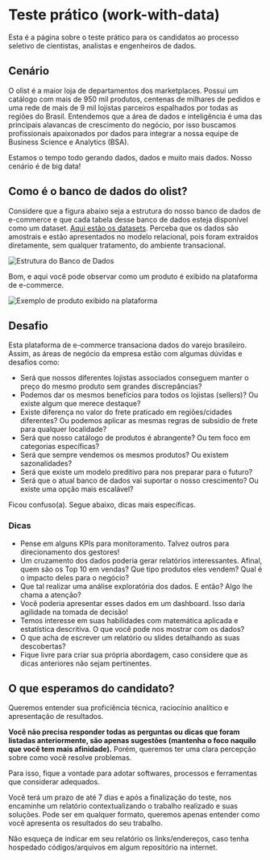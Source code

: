 # Teste prático (work-with-data)

Esta é a página sobre o teste prático para os candidatos ao processo seletivo de cientistas, analistas e engenheiros de dados.

## Cenário

O olist é a maior loja de departamentos dos marketplaces. Possui um catálogo com mais de 950 mil produtos, centenas de milhares de pedidos e uma rede de mais de 9 mil lojistas parceiros espalhados por todas as regiões do Brasil. Entendemos que a área de dados e inteligência é uma das principais alavancas de crescimento do negócio, por isso buscamos profissionais apaixonados por dados para integrar a nossa equipe de Business Science e Analytics (BSA).

Estamos o tempo todo gerando dados, dados e muito mais dados. Nosso cenário é de big data!

## Como é o banco de dados do olist?

Considere que a figura abaixo seja a estrutura do nosso banco de dados de e-commerce e que cada tabela desse banco de dados esteja disponível como um dataset. [Aqui estão os datasets](/datasets). Perceba que os dados são amostrais e estão apresentados no modelo relacional, pois foram extraídos diretamente, sem qualquer tratamento,  do ambiente transacional.

![Estrutura do Banco de Dados](images/schema.png)

Bom, e aqui você pode observar como um produto é exibido na plataforma de e-commerce.

![Exemplo de produto exibido na plataforma](images/example.png)

## Desafio

Esta plataforma de e-commerce transaciona dados do varejo brasileiro. Assim, as áreas de negócio da empresa estão com algumas dúvidas e desafios como:

* Será que nossos diferentes lojistas associados conseguem manter o preço do mesmo produto sem grandes discrepâncias?
* Podemos dar os mesmos benefícios para todos os lojistas (sellers)? Ou existe algum que merece destaque?
* Existe diferença no valor do frete praticado em regiões/cidades diferentes? Ou podemos aplicar as mesmas regras de subsídio de frete para qualquer localidade?
* Será que nosso catálogo de produtos é abrangente? Ou tem foco em categorias específicas?
* Será que sempre vendemos os mesmos produtos? Ou existem sazonalidades?
* Será que existe um modelo preditivo para nos preparar para o futuro?
* Será que o atual banco de dados vai suportar o nosso crescimento? Ou existe uma opção mais escalável?

Ficou confuso(a). Segue abaixo, dicas mais específicas.

### Dicas
* Pense em alguns KPIs para monitoramento. Talvez outros para direcionamento dos gestores! 
* Um cruzamento dos dados poderia gerar relatórios interessantes. Afinal, quem são os Top 10 em vendas? Que tipo produtos eles vendem? Qual é o impacto deles para o negócio?
* Que tal realizar uma análise exploratória dos dados. E então? Algo lhe chama a atenção?
* Você poderia apresentar esses dados em um dashboard. Isso daria agilidade na tomada de decisão!
* Temos interesse em suas habilidades com matemática aplicada e estatística descritiva. O que você pode nos mostrar com os dados?
* O que acha de escrever um relatório ou slides detalhando as suas descobertas?
* Fique livre para criar sua própria abordagem, caso considere que as dicas anteriores não sejam pertinentes.

## O que esperamos do candidato?

Queremos entender sua proficiência técnica, raciocínio analítico e apresentação de resultados.

**Você não precisa responder todas as perguntas ou dicas que foram listadas anteriormente, são apenas sugestões (mantenha o foco naquilo que você tem mais afinidade).** Porém, queremos ter uma clara percepção sobre como você resolve problemas.

Para isso, fique a vontade para adotar softwares, processos e ferramentas que considerar adequados.

Você terá um prazo de até 7 dias e após a finalização do teste, nos encaminhe um relatório contextualizando o trabalho realizado e suas soluções. Pode ser em qualquer formato, queremos apenas entender como você apresenta os resultados do seu trabalho.

Não esqueça de indicar em seu relatório os links/endereços, caso tenha hospedado códigos/arquivos em algum repositório na internet.

